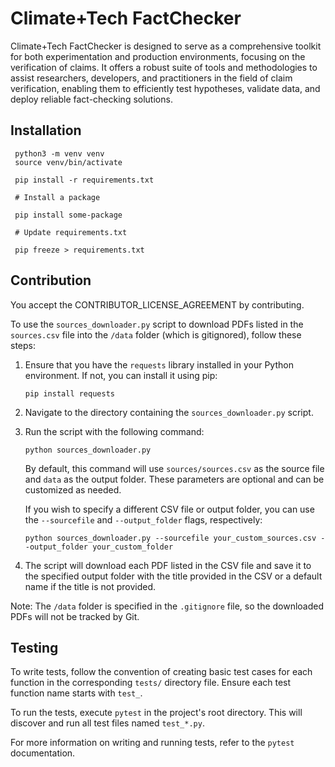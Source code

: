 # Climate+Tech FactChecker

Climate+Tech FactChecker is designed to serve as a comprehensive toolkit for both experimentation and production environments, focusing on the verification of claims. It offers a robust suite of tools and methodologies to assist researchers, developers, and practitioners in the field of claim verification, enabling them to efficiently test hypotheses, validate data, and deploy reliable fact-checking solutions.



## Installation

     python3 -m venv venv
     source venv/bin/activate

     pip install -r requirements.txt

     # Install a package

     pip install some-package

     # Update requirements.txt

     pip freeze > requirements.txt


## Contribution

You accept the CONTRIBUTOR_LICENSE_AGREEMENT by contributing.



To use the `sources_downloader.py` script to download PDFs listed in the `sources.csv` file into the `/data` folder (which is gitignored), follow these steps:

1. Ensure that you have the `requests` library installed in your Python environment. If not, you can install it using pip:

   ```
   pip install requests
   ```

2. Navigate to the directory containing the `sources_downloader.py` script.

3. Run the script with the following command:

   ```
   python sources_downloader.py
   ```

   By default, this command will use `sources/sources.csv` as the source file and `data` as the output folder. These parameters are optional and can be customized as needed.

   If you wish to specify a different CSV file or output folder, you can use the `--sourcefile` and `--output_folder` flags, respectively:

   ```
   python sources_downloader.py --sourcefile your_custom_sources.csv --output_folder your_custom_folder
   ```

4. The script will download each PDF listed in the CSV file and save it to the specified output folder with the title provided in the CSV or a default name if the title is not provided.

Note: The `/data` folder is specified in the `.gitignore` file, so the downloaded PDFs will not be tracked by Git.








## Testing

To write tests, follow the convention of creating basic test cases for each function in the corresponding `tests/` directory file. Ensure each test function name starts with `test_`.

To run the tests, execute `pytest` in the project's root directory. This will discover and run all test files named `test_*.py`.

For more information on writing and running tests, refer to the `pytest` documentation.

